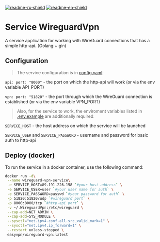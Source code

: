 [![readme-ru-shield]][readme-ru-url]
[![readme-en-shield]][readme-en-url]

[readme-ru-shield]: https://img.shields.io/badge/ru-gray
[readme-ru-url]: README.md
[readme-en-shield]: https://img.shields.io/badge/en-blue
[readme-en-url]: README.en_EN.md

# Service WireguardVpn
A service application for working with WireGuard connections that has a simple http-api. (Golang + gin)

## Configuration
> The service configuration is in [config.yaml](./cmd/config.yaml):

`api: port: "8000"` - the port on which the http-api will work (or via the env variable API_PORT)

`vpn: port: "51820"` - the port through which the WireGuard connection is established (or via the env variable VPN_PORT)

> Also, for the service to work, the enviroment variables listed in [.env.example](./cmd/.env.example) are additionally required:

`SERVICE_HOST` - the host address on which the service will be launched

`SERVICE_USER` and `SERVICE_PASSWORD` - username and password for basic auth to http-api

## Deploy (docker)
To run the service in a docker container, use the following command:
```bash
docker run -d\
 --name wireguard-vpn-service\
 -e SERVICE_HOST=89.191.226.158 `#your host address` \
 -e SERVICE_USER=user `#your user name for auth` \
 -e SERVICE_PASSWORD=passwd `#your password for auth` \
 -p 51820:51820/udp `#wireguard port` \
 -p 8000:8000/tcp `#http-api port` \
 -v ~/.WireguardVpn:/etc/wireguard \
 --cap-add=NET_ADMIN \
 --cap-add=SYS_MODULE \
 --sysctl="net.ipv4.conf.all.src_valid_mark=1" \
 --sysctl="net.ipv4.ip_forward=1" \
 --restart unless-stopped \
 easyvpn/wireguard-vpn:latest
```